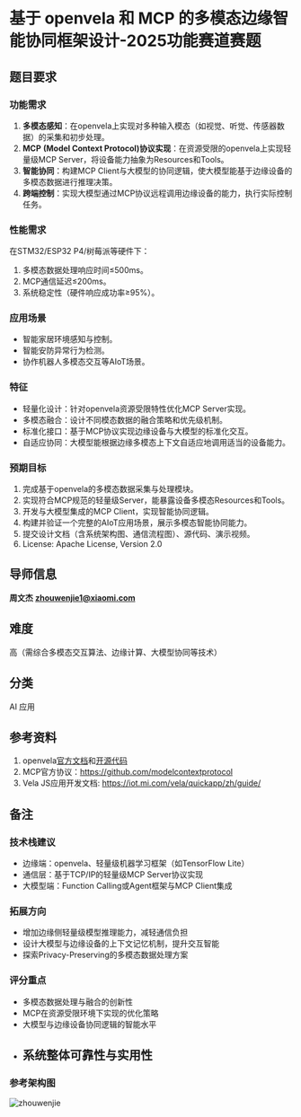 
# 基于 openvela 和 MCP 的多模态边缘智能协同框架设计-2025功能赛道赛题

## **题目要求**

### **功能需求**

1. **多模态感知**：在openvela上实现对多种输入模态（如视觉、听觉、传感器数据）的采集和初步处理。
2. **MCP** **(Model Context Protocol)协议实现**：在资源受限的openvela上实现轻量级MCP Server，将设备能力抽象为Resources和Tools。
3. **智能协同**：构建MCP Client与大模型的协同逻辑，使大模型能基于边缘设备的多模态数据进行推理决策。
4. **跨端控制**：实现大模型通过MCP协议远程调用边缘设备的能力，执行实际控制任务。


### **性能需求**

在STM32/ESP32 P4/树莓派等硬件下：

1. 多模态数据处理响应时间≤500ms。
2. MCP通信延迟≤200ms。
3. 系统稳定性（硬件响应成功率≥95%）。

### **应用场景**

- 智能家居环境感知与控制。
- 智能安防异常行为检测。
- 协作机器人多模态交互等AIoT场景。

### **特征**

- 轻量化设计：针对openvela资源受限特性优化MCP Server实现。
- 多模态融合：设计不同模态数据的融合策略和优先级机制。
- 标准化接口：基于MCP协议实现边缘设备与大模型的标准化交互。
- 自适应协同：大模型能根据边缘多模态上下文自适应地调用适当的设备能力。

### **预期目标**

1. 完成基于openvela的多模态数据采集与处理模块。
2. 实现符合MCP规范的轻量级Server，能暴露设备多模态Resources和Tools。
3. 开发与大模型集成的MCP Client，实现智能协同逻辑。
4. 构建并验证一个完整的AIoT应用场景，展示多模态智能协同能力。
5. 提交设计文档（含系统架构图、通信流程图）、源代码、演示视频。
6. License: Apache License, Version 2.0


## **导师信息**

**周文杰**  **zhouwenjie1@xiaomi.com**

## **难度**

高（需综合多模态交互算法、边缘计算、大模型协同等技术）

## **分类**

AI 应用

## **参考资料**

1. openvela[官方文档](https://github.com/open-vela/docs)和[开源代码](https://github.com/open-vela)
2. MCP官方协议：https://github.com/modelcontextprotocol
3. Vela JS应用开发文档: https://iot.mi.com/vela/quickapp/zh/guide/

## **备注**

### **技术栈建议**

- 边缘端：openvela、轻量级机器学习框架（如TensorFlow Lite）
- 通信层：基于TCP/IP的轻量级MCP Server协议实现
- 大模型端：Function Calling或Agent框架与MCP Client集成

### **拓展方向**

- 增加边缘侧轻量级模型推理能力，减轻通信负担
- 设计大模型与边缘设备的上下文记忆机制，提升交互智能
- 探索Privacy-Preserving的多模态数据处理方案

### **评分重点**

- 多模态数据处理与融合的创新性
- MCP在资源受限环境下实现的优化策略
- 大模型与边缘设备协同逻辑的智能水平
- 系统整体可靠性与实用性
  - 

### **参考架构图**

![zhouwenjie](https://github.com/user-attachments/assets/a01139e6-e2db-4625-868d-1123a5eda823)
